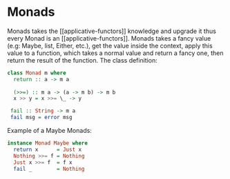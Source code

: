 # Monads

Monads takes the [[applicative-functors]] knowledge and upgrade it thus every Monad is an [[applicative-functors]]. Monads takes a fancy value (e.g: Maybe, list, Either, etc.), get the value inside the context, apply this value to a function, which takes a normal value and return a fancy one, then return the result of the function. The class definition:

```haskell
class Monad m where
  return :: a -> m a
  
  (>>=) :: m a -> (a -> m b) -> m b
  x >> y = x >>= \_ -> y

 fail :: String -> m a 
 fail msg = error msg
```

Example of a Maybe Monads:

```haskell
instance Monad Maybe where
  return x      = Just x
  Nothing >>= f = Nothing
  Just x >>= f  = f x
  fail _        = Nothing
```